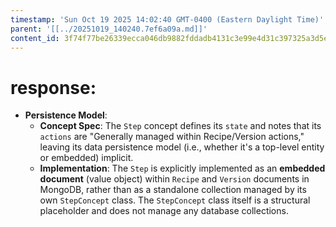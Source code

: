 ```yaml
---
timestamp: 'Sun Oct 19 2025 14:02:40 GMT-0400 (Eastern Daylight Time)'
parent: '[[../20251019_140240.7ef6a09a.md]]'
content_id: 3f74f77be26339ecca046db9882fddadb4131c3e99e4d31c397325a3d5eaa880
---
```


# response:

* **Persistence Model**:
  * **Concept Spec**: The `Step` concept defines its `state` and notes that its `actions` are "Generally managed within Recipe/Version actions," leaving its data persistence model (i.e., whether it's a top-level entity or embedded) implicit.
  * **Implementation**: The `Step` is explicitly implemented as an **embedded document** (value object) within `Recipe` and `Version` documents in MongoDB, rather than as a standalone collection managed by its own `StepConcept` class. The `StepConcept` class itself is a structural placeholder and does not manage any database collections.
